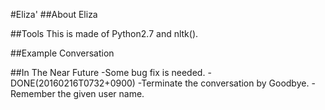 #Eliza'
##About Eliza


##Tools
This is made of Python2.7 and nltk().

##Example Conversation


##In The Near Future
-Some bug fix is needed. -DONE(20160216T0732+0900)
-Terminate the conversation by Goodbye.
-Remember the given user name.
